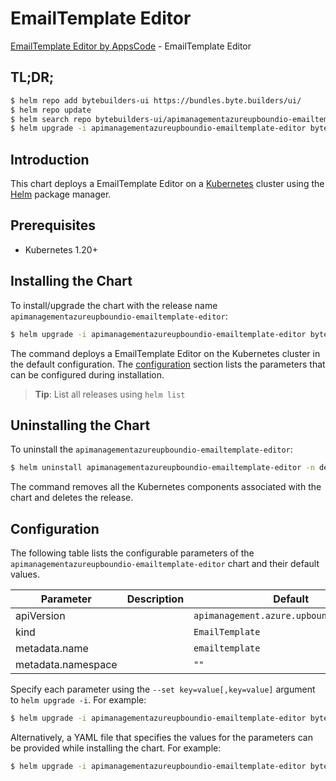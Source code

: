 # EmailTemplate Editor

[EmailTemplate Editor by AppsCode](https://byte.builders) - EmailTemplate Editor

## TL;DR;

```bash
$ helm repo add bytebuilders-ui https://bundles.byte.builders/ui/
$ helm repo update
$ helm search repo bytebuilders-ui/apimanagementazureupboundio-emailtemplate-editor --version=v0.4.18
$ helm upgrade -i apimanagementazureupboundio-emailtemplate-editor bytebuilders-ui/apimanagementazureupboundio-emailtemplate-editor -n default --create-namespace --version=v0.4.18
```

## Introduction

This chart deploys a EmailTemplate Editor on a [Kubernetes](http://kubernetes.io) cluster using the [Helm](https://helm.sh) package manager.

## Prerequisites

- Kubernetes 1.20+

## Installing the Chart

To install/upgrade the chart with the release name `apimanagementazureupboundio-emailtemplate-editor`:

```bash
$ helm upgrade -i apimanagementazureupboundio-emailtemplate-editor bytebuilders-ui/apimanagementazureupboundio-emailtemplate-editor -n default --create-namespace --version=v0.4.18
```

The command deploys a EmailTemplate Editor on the Kubernetes cluster in the default configuration. The [configuration](#configuration) section lists the parameters that can be configured during installation.

> **Tip**: List all releases using `helm list`

## Uninstalling the Chart

To uninstall the `apimanagementazureupboundio-emailtemplate-editor`:

```bash
$ helm uninstall apimanagementazureupboundio-emailtemplate-editor -n default
```

The command removes all the Kubernetes components associated with the chart and deletes the release.

## Configuration

The following table lists the configurable parameters of the `apimanagementazureupboundio-emailtemplate-editor` chart and their default values.

|     Parameter      | Description |                       Default                       |
|--------------------|-------------|-----------------------------------------------------|
| apiVersion         |             | <code>apimanagement.azure.upbound.io/v1beta1</code> |
| kind               |             | <code>EmailTemplate</code>                          |
| metadata.name      |             | <code>emailtemplate</code>                          |
| metadata.namespace |             | <code>""</code>                                     |


Specify each parameter using the `--set key=value[,key=value]` argument to `helm upgrade -i`. For example:

```bash
$ helm upgrade -i apimanagementazureupboundio-emailtemplate-editor bytebuilders-ui/apimanagementazureupboundio-emailtemplate-editor -n default --create-namespace --version=v0.4.18 --set apiVersion=apimanagement.azure.upbound.io/v1beta1
```

Alternatively, a YAML file that specifies the values for the parameters can be provided while
installing the chart. For example:

```bash
$ helm upgrade -i apimanagementazureupboundio-emailtemplate-editor bytebuilders-ui/apimanagementazureupboundio-emailtemplate-editor -n default --create-namespace --version=v0.4.18 --values values.yaml
```
